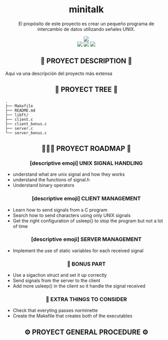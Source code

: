 <div align="center">
	<h1> minitalk </h1>
	<p> El propósito de este proyecto es crear un pequeño programa de intercambio de datos utilizando señales UNIX.</p>
	<img src="https://wakatime.com/badge/user/a0e860d2-9914-4fed-8143-b9fd5cf5e6c1/project/37b47c6c-f465-4ed4-a3f0-95c3fd5c3343.svg?style=flat"/>
	<br />
	<img src="https://img.shields.io/badge/norme-OK-success?style=flat"/>
	<img src="https://img.shields.io/badge/leaks-CLEAR-success?style=flat"/>
	<img src="https://img.shields.io/badge/-125%2F100-success?style=flat&logo=42&logoColor=000" />
</div>

<h2 align="center">📜 PROYECT DESCRIPTION 📜</h2>

Aqui va una descripción del proyecto más extensa

<h2 align="center">🌲 PROYECT TREE 🌲</h2>

```
.
├── Makefile
├── README.md
├── libft/
├── client.c
├── client_bonus.c
├── server.c
└── server_bonus.c

```

<h2 align="center">🚶🏻‍♂️ PROYECT ROADMAP 🚶</h2>

<h3 align="center"> [descriptive emoji] UNIX SIGNAL HANDLING</h3>

*  understand what are unix signal and how they works
*  understand the functions of signal.h
*  Understand binary operators

<h3 align="center"> [descriptive emoji] CLIENT MANAGEMENT</h3>

*  Learn how to send signals from a C program
*  Search how to send characters using only UNIX signals
*  Get the right configuration of usleep() to stop the program but not a lot of time

<h3 align="center"> [descriptive emoji] SERVER MANAGEMENT</h3>

*  Implement the use of static variables for each received signal

<h3 align="center">🥬 BONUS PART</h3>

*  Use a sigaction struct and set it up correctly
*  Send signals from the server to the client
*  Add more usleep() in the client so it handle the signal received

<h3 align="center">🥬 EXTRA THINGS TO CONSIDER</h3>

*  Check that everyting passes norminette
*  Create the Makefile that creates both of the executables

<h2 align="center">⚙️ PROYECT GENERAL PROCEDURE ⚙️</h2>
